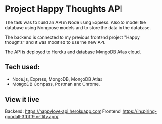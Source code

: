 # Project Happy Thoughts API

The task was to build an API in Node using Express. Also to model the database using Mongoose models and to store the data in the database.

The backend is connected to my previous frontend project "Happy thoughts" and it was modified to use the new API.

The API is deployed to Heroku and database MongoDB Atlas cloud.

## Tech used: 
- Node.js, Express, MongoDB, MongoDB Atlas
- MongoDB Compass, Postman and Chrome.

## View it live

Backend: https://happylove-api.herokuapp.com
Frontend: https://inspiring-goodall-3fb1f9.netlify.app/